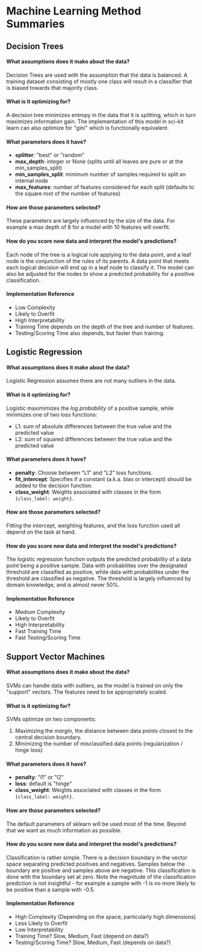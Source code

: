 # Machine Learning Method Summaries

## Decision Trees

#### What assumptions does it make about the data?
Decision Trees are used with the assumption that the data is balanced. A training dataset consisting of mostly one class will result in a classifier that is biased towards that majority class.

#### What is it optimizing for?
A decision tree minimizes entropy in the data that it is splitting, which in turn maximizes information gain. The implementation of this model in sci-kit learn can also optimize for "gini" which is functionally equivalent. 

#### What parameters does it have?
- **splitter**: "best" or "random"
- **max\_depth**: integer or None (splits until all leaves are pure or at the min\_samples\_split)
- **min\_samples\_split**: minimum number of samples required to split an internal node
- **max\_features**: number of features considered for each split (defaults to the square root of the number of features)

#### How are those parameters selected?
These parameters are largely influenced by the size of the data. For example a max depth of 8 for a model with 10 features will overfit.

#### How do you score new data and interpret the model's predictions?
Each node of the tree is a logical rule applying to the data point, and a leaf node is the conjunction of the rules of its parents. A data point that meets each logical decision will end up in a leaf node to classify it. The model can also be adjusted for the nodes to show a predicted probability for a positive classification.

#### Implementation Reference
- Low Complexity
- Likely to Overfit
- High Interpretability
- Training Time depends on the depth of the tree and number of features.
- Testing/Scoring Time also depends, but faster than training. 

## Logistic Regression

#### What assumptions does it make about the data?
Logistic Regression assumes there are not many outliers in the data.

#### What is it optimizing for?
Logistic maximimizes the *log probability* of a positive sample, while minimizes one of two loss functions:
- L1: sum of absolute differences between the true value and the predicted value
- L2: sum of squared differences between the true value and the predicted value

#### What parameters does it have?
- **penalty**: Choose between "L1" and "L2" loss functions.
- **fit\_intercept**: Specifies if a constant (a.k.a. bias or intercept) should be added to the decision function.
- **class\_weight**: Weights associated with classes in the form `{class_label: weight}`.
 
#### How are those parameters selected?
Fitting the intercept, weighting features, and the loss function used all depend on the task at hand.

#### How do you score new data and interpret the model's predictions?
The logistic regression function outputs the predicted probability of a data point being a positive sample. Data with probabilites over the designated threshold are classified as positive, while data with probabilites under the threshold are classified as negative. The threshold is largely influenced by domain knowledge, and is almost never 50%.  

#### Implementation Reference
- Medium Complexity 
- Likely to Overfit
- High Interpretability
- Fast Training Time
- Fast Testing/Scoring Time

## Support Vector Machines

#### What assumptions does it make about the data?
SVMs can handle data with outliers, as the model is trained on only the "support" vectors. The features need to be appropriately scaled.

#### What is it optimizing for?
SVMs optimize on two components:
1. Maximizing the *margin*, the distance between data points closest to the central decision boundary.
2. Minimizing the number of misclassified data points (regularization / hinge loss) 
 
#### What parameters does it have?
- **penalty**: "l1" or "l2"
- **loss**: default is "hinge"
- **class\_weight**: Weights associated with classes in the form `{class_label: weight}`.

#### How are those parameters selected?
The default parameters of sklearn will be used most of the time. Beyond that we want as much information as possible.

#### How do you score new data and interpret the model's predictions?
Classification is rather simple. There is a decision boundary in the vector space separating predicted positives and negatives. Samples below the boundary are positive and samples above are negative. This classification is done with the boundary set at zero. Note the magnitude of the classification prediction is not insightful - for example a sample with -1 is no more likely to be positive than a sample with -0.5. 

#### Implementation Reference
- High Complexity (Depending on the space, particularly high dimensions)
- Less Likely to Overfit
- Low Interpretability
- Training Time? Slow, Medium, Fast (depend on data?)
- Testing/Scoring Time? Slow, Medium, Fast (depends on data?)
